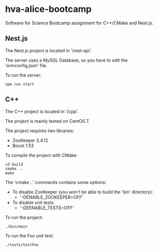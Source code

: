 # hva-alice-bootcamp
Software for Science Bootcamp assignment for C++/CMake and Nest.js.

## Nest.js
The Nest.js project is located in '/rest-api'.

The server uses a MySQL Database, so you have to edit the 'ormconfig.json' file.

To run the server:
```
npm run start
```

## C++
The C++ project is located in '/cpp'.

The project is mainly tested on CentOS 7.

The project requires two libraries:
- ZooKeeper 3.4.12
- Boost 1.53

To compile the project with CMake:
```
cd build
cmake ..
make
```

The 'cmake ..' commands contains some options:
- To disable ZooKeeper (you won't be able to build the 'bin' directory):
    - '-DENABLE_ZOOKEEPER=OFF'
- To disable unit tests:
    - '-DEENABLE_TESTS=OFF'

To run the project:
```
./bin/main
```

To run the Foo unit test:
```
./tests/testFoo
```

